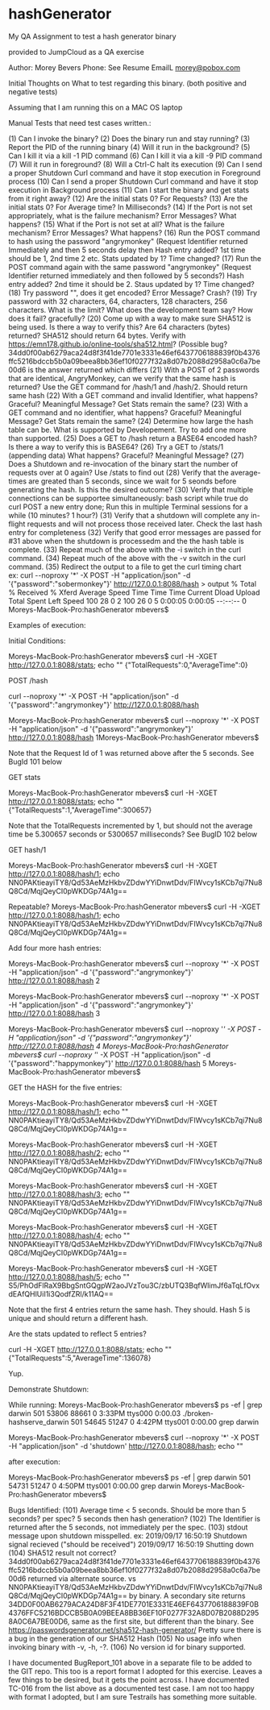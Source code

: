 # hashGenerator
My QA Assignment to test a hash generator binary

provided to JumpCloud as a QA exercise

Author:  Morey Bevers
Phone:   See Resume
EmailL   morey@pobox.com


Initial Thoughts on What to test regarding this binary. (both positive and negative tests)

Assuming that I am running this on a MAC OS laptop


Manual Tests that need test cases written.:

(1) Can I invoke the binary?
(2) Does the binary run and stay running?
(3) Report the PID of the running binary
(4) Will it run in the background?
(5) Can I kill it via a kill -1 PID command
(6) Can I kill it via a kill -9 PID command
(7) Will it run in foreground?
(8) Will a Ctrl-C halt its execution
(9) Can I send a proper Shutdown Curl command and have it stop execution in Foreground process
(10) Can I send a proper Shutdown Curl command and have it stop execution in Background process
(11) Can I start the binary and get stats from it right away? 
(12) Are the initial stats 0?  For Requests?
(13) Are the initial stats 0? For Average time?  In Milliseconds?
(14) If the Port is not set appropriately, what is the failure mechanism?  Error Messages?   What happens?
(15) What if the Port is not set at all?  What is the failure mechanism?  Error Messages?  What happens?
(16) Run the POST command to hash using the password "angrymonkey"  (Request Identifier returned Immediately and then 5 seconds delay then Hash entry added?  1st time should be 1, 2nd time 2 etc.  Stats updated by 1?  Time changed?
(17) Run the POST command again with the same password "angrymonkey"  (Request Identifier returned immediately and then followed by 5 seconds?)  Hash entry added?    2nd time it should be 2. Staus updated by 1?  Time changed?
(18) Try password "", does it get encoded?  Error Message?  Crash?
(19) Try password with 32 characters, 64, characters, 128 characters, 256 characters.  What is the limit?  What does the development team say?  How does it fail?  gracefully?
(20) Come up with a way to make sure SHA512 is being used.  Is there a way to verify this? Are 64 characters (bytes) returned?  SHA512 should return 64 bytes.  Verify with https://emn178.github.io/online-tools/sha512.html?  (Possible bug?  34dd0f00ab6279aca24d8f3f41de7701e3331e46ef6437706188839f0b4376ffc5216bdccb5b0a09beea8bb36ef10f0277f32a8d07b2088d2958a0c6a7be00d6 is the answer returned which differs
(21) With a POST of 2 passwords that are identical, AngryMonkey, can we verify that the same hash is returned?  Use the GET command for /hash/1 and /hash/2.  Should return same hash
(22) With a GET command and invalid Identifier, what happens?  Graceful?  Meaningful Message?  Get Stats remain the same?
(23) With a GET command and no identifier, what happens? Graceful?  Meaningful Message? Get Stats remain the same?
(24) Determine how large the hash table can be. What is supported by Developement.  Try to add one more than supported.
(25) Does a GET to /hash return a BASE64 encoded hash?  Is there a way to verify this is BASE64?
(26) Try a GET to /stats/1 (appending data) What happens?  Graceful?   Meaningful Message?
(27) Does a Shutdown and re-invocation of the binary start the number of requests over at 0 again?  Use /stats to find out
(28) Verify that the average-times are greated than 5 seconds, since we wait for 5 seonds before generating the hash.  Is this the desired outcome?
(30) Verify that multiple connections can be supportee simultaneously:   bash script while true do curl POST a new entry done;  Run this in multiple Terminal sessions for a while (10 minutes?  1 hour?) 
(31) Verify that a shutdown will complete any in-flight requests and will not process those received later.  Check the last hash entry for completeness
(32) Verify that good error messages are passed for #31 above when the shutdown is processedm and the the hash table is complete.
(33) Repeat much of the above with the -i switch in the curl command.
(34) Repeat much of the above with the -v switch in the curl command.
(35) Redirect the output to a file to get the curl timing chart  
     ex:   curl  --noproxy '*'  -X POST -H "application/json" -d '{"password":"sobermonkey"}' http://127.0.0.1:8088/hash > output
  % Total    % Received % Xferd  Average Speed   Time    Time     Time  Current
                                 Dload  Upload   Total   Spent    Left  Speed
100    28    0     2  100    26      0      5  0:00:05  0:00:05 --:--:--     0
Moreys-MacBook-Pro:hashGenerator mbevers$ 




Examples of execution:


Initial Conditions:

Moreys-MacBook-Pro:hashGenerator mbevers$ curl -H -XGET http://127.0.0.1:8088/stats; echo ""
{"TotalRequests":0,"AverageTime":0}



POST /hash

curl  --noproxy '*'  -X POST -H "application/json" -d '{"password":"angrymonkey"}' http://127.0.0.1:8088/hash  

Moreys-MacBook-Pro:hashGenerator mbevers$ curl  --noproxy '*'  -X POST -H "application/json" -d '{"password":"angrymonkey"}' http://127.0.0.1:8088/hash
1Moreys-MacBook-Pro:hashGenerator mbevers$ 

Note that the Request Id of 1 was returned above after the 5 seconds.  See BugId 101 below


GET stats

Moreys-MacBook-Pro:hashGenerator mbevers$ curl -H -XGET http://127.0.0.1:8088/stats; echo ""
{"TotalRequests":1,"AverageTime":300657}

Note that the TotalRequests incremented by 1, but should not the average time be 5.300657 seconds or 5300657 milliseconds?  See BugID 102 below



GET hash/1

Moreys-MacBook-Pro:hashGenerator mbevers$  curl -H -XGET http://127.0.0.1:8088/hash/1; echo
NN0PAKtieayiTY8/Qd53AeMzHkbvZDdwYYiDnwtDdv/FIWvcy1sKCb7qi7Nu8Q8Cd/MqjQeyCI0pWKDGp74A1g==

Repeatable?
Moreys-MacBook-Pro:hashGenerator mbevers$  curl -H -XGET http://127.0.0.1:8088/hash/1; echo
NN0PAKtieayiTY8/Qd53AeMzHkbvZDdwYYiDnwtDdv/FIWvcy1sKCb7qi7Nu8Q8Cd/MqjQeyCI0pWKDGp74A1g==


Add four more hash entries:

Moreys-MacBook-Pro:hashGenerator mbevers$ curl  --noproxy '*'  -X POST -H "application/json" -d '{"password":"angrymonkey"}' http://127.0.0.1:8088/hash
2

Moreys-MacBook-Pro:hashGenerator mbevers$ curl  --noproxy '*'  -X POST -H "application/json" -d '{"password":"angrymonkey"}' http://127.0.0.1:8088/hash
3

Moreys-MacBook-Pro:hashGenerator mbevers$ curl  --noproxy '*'  -X POST -H "application/json" -d '{"password":"angrymonkey"}' http://127.0.0.1:8088/hash
4
Moreys-MacBook-Pro:hashGenerator mbevers$ curl  --noproxy '*'  -X POST -H "application/json" -d '{"password":"happymonkey"}' http://127.0.0.1:8088/hash
5
Moreys-MacBook-Pro:hashGenerator mbevers$ 


GET the HASH for the five entries:

Moreys-MacBook-Pro:hashGenerator mbevers$ curl -H -XGET http://127.0.0.1:8088/hash/1; echo ""
NN0PAKtieayiTY8/Qd53AeMzHkbvZDdwYYiDnwtDdv/FIWvcy1sKCb7qi7Nu8Q8Cd/MqjQeyCI0pWKDGp74A1g==

Moreys-MacBook-Pro:hashGenerator mbevers$ curl -H -XGET http://127.0.0.1:8088/hash/2; echo ""
NN0PAKtieayiTY8/Qd53AeMzHkbvZDdwYYiDnwtDdv/FIWvcy1sKCb7qi7Nu8Q8Cd/MqjQeyCI0pWKDGp74A1g==

Moreys-MacBook-Pro:hashGenerator mbevers$ curl -H -XGET http://127.0.0.1:8088/hash/3; echo ""
NN0PAKtieayiTY8/Qd53AeMzHkbvZDdwYYiDnwtDdv/FIWvcy1sKCb7qi7Nu8Q8Cd/MqjQeyCI0pWKDGp74A1g==

Moreys-MacBook-Pro:hashGenerator mbevers$ curl -H -XGET http://127.0.0.1:8088/hash/4; echo ""
NN0PAKtieayiTY8/Qd53AeMzHkbvZDdwYYiDnwtDdv/FIWvcy1sKCb7qi7Nu8Q8Cd/MqjQeyCI0pWKDGp74A1g==

Moreys-MacBook-Pro:hashGenerator mbevers$ curl -H -XGET http://127.0.0.1:8088/hash/5; echo ""
S5/PhOdFlRaX9BbgSntGQgpW2aoJVzTou3C/zbUTQ3BqfWlimJf6aTqLfOvxdEAfQHlUiI1i3QodfZRl/k11AQ==

Note that the first 4 entries return the same hash.  They should.  Hash 5 is unique and should return a different hash.


Are the stats updated to reflect 5 entries?


curl -H -XGET http://127.0.0.1:8088/stats; echo ""
{"TotalRequests":5,"AverageTime":136078}

Yup.



Demonstrate Shutdown:

While running:
Moreys-MacBook-Pro:hashGenerator mbevers$ ps -ef | grep darwin
  501 53806 88661   0  3:33PM ttys000    0:00.03 ./broken-hashserve_darwin
  501 54645 51247   0  4:42PM ttys001    0:00.00 grep darwin


Moreys-MacBook-Pro:hashGenerator mbevers$ curl --noproxy '*' -X POST -H "application/json" -d 'shutdown' http://127.0.0.1:8088/hash; echo ""


after execution:

Moreys-MacBook-Pro:hashGenerator mbevers$  ps -ef | grep darwin
  501 54731 51247   0  4:50PM ttys001    0:00.00 grep darwin
Moreys-MacBook-Pro:hashGenerator mbevers$ 





Bugs Identified:
(101) Average time < 5 seconds.  Should be more than 5 seconds?  per spec?  5 seconds then hash generation?
(102) The Identifier is returned after the 5 seconds, not immediately per the spec.
(103) stdout message upon shutdown misspelled. 
  ex:
  2019/09/17 16:50:19 Shutdown signal recieved  ("should be received")
  2019/09/17 16:50:19 Shutting down
(104) SHA512 result not correct?  34dd0f00ab6279aca24d8f3f41de7701e3331e46ef6437706188839f0b4376ffc5216bdccb5b0a09beea8bb36ef10f0277f32a8d07b2088d2958a0c6a7be00d6 returned via alternate source.
  vs NN0PAKtieayiTY8/Qd53AeMzHkbvZDdwYYiDnwtDdv/FIWvcy1sKCb7qi7Nu8Q8Cd/MqjQeyCI0pWKDGp74A1g== by binary.  A secondary site returns 34DD0F00AB6279ACA24D8F3F41DE7701E3331E46EF6437706188839F0B4376FFC5216BDCCB5B0A09BEEA8BB36EF10F0277F32A8D07B2088D2958A0C6A7BE00D6, same as the first site, but different than the binary.  See https://passwordsgenerator.net/sha512-hash-generator/   Pretty sure there is a bug in the generation of our SHA512 Hash
(105) No usage info when invoking binary with -v, -h, -?.
(106) No version id for binary supported.


I have documented BugReport_101 above in a separate file to be added to the GIT repo.  This too is a report format I adopted for this exercise.  Leaves a few things to be desired, but it gets the point across.
I have documented TC-016 from the list above as a documented test case.   I am not too happy with format I adopted, but I am sure Testrails has something more suitable.

